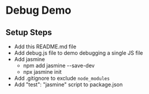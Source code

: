 # Debug Demo

## Setup Steps

- Add this README.md file
- Add debug.js file to demo debugging a single JS file
- Add jasmine
  - npm add jasmine --save-dev
  - npx jasmine init
- Add .gitignore to exclude `node_modules`
- Add "test": "jasmine" script to package.json
